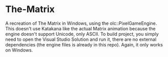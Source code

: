 # The-Matrix
A recreation of The Matrix in Windows, using the olc::PixelGameEngine. This doesn't use Katakana like the actual Matrix animation because the engine doesn't support Unicode, only ASCII. To build project, you simply need to open the Visual Studio Solution and run it, there are no external dependencies (the engine files is already in this repo). Again, it only works on Windows.
